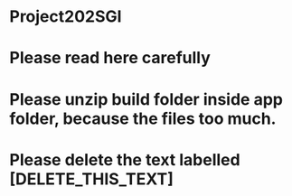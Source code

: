 # Project202SGI

# Please read here carefully

# Please unzip build folder inside app folder, because the files too much.

# Please delete the text labelled [DELETE_THIS_TEXT]
